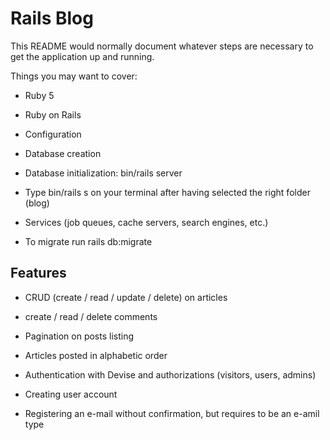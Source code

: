 # Rails Blog


This README would normally document whatever steps are necessary to get the
application up and running.

Things you may want to cover:

* Ruby 5

* Ruby on Rails

* Configuration

* Database creation

* Database initialization: bin/rails server

* Type bin/rails s on your terminal after having selected the right folder (blog)

* Services (job queues, cache servers, search engines, etc.)

* To migrate run rails db:migrate



## Features


* CRUD (create / read / update / delete) on articles

* create / read / delete comments

* Pagination on posts listing

* Articles posted in alphabetic order

* Authentication with Devise and authorizations (visitors, users, admins)

* Creating user account

* Registering an e-mail without confirmation, but requires to be an e-amil type
